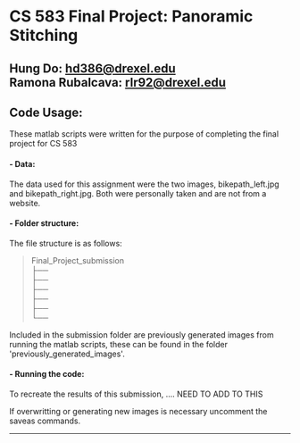 # CS 583 Final Project: Panoramic Stitching

Hung Do: <hd386@drexel.edu> <br>
Ramona Rubalcava: <rlr92@drexel.edu>
---

## Code Usage:

These matlab scripts were written for the purpose of completing the final project for CS 583

#### - Data:

The data used for this assignment were the two images, bikepath_left.jpg and bikepath_right.jpg. Both were personally taken and are not from a website.

#### - Folder structure:

The file structure is as follows:

> Final_Project_submission <br>
> ├── <br>
> ├── <br>
> ├── <br>
> ├── <br>
> ├── <br>
> └── <br>

Included in the submission folder are previously generated images from running the matlab scripts, these can be found in the folder 'previously_generated_images'. 

#### - Running the code:

To recreate the results of this submission, .... NEED TO ADD TO THIS

If overwritting or generating new images is necessary uncomment the saveas commands. 

---

